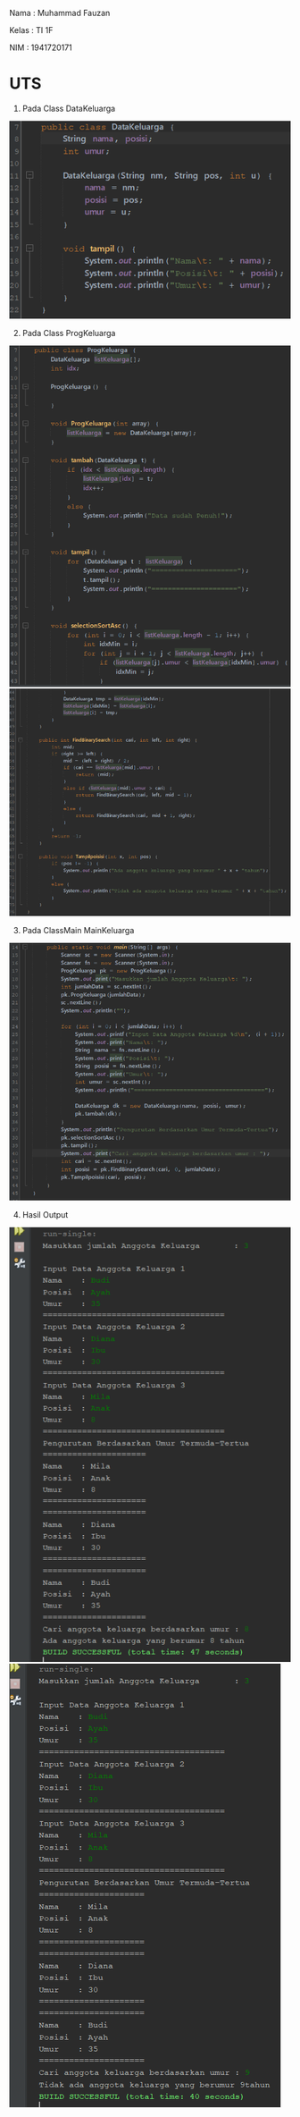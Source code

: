 Nama    : Muhammad Fauzan

Kelas   : TI 1F

NIM     : 1941720171

# UTS #

1. Pada Class DataKeluarga
<img src = "DataKeluarga.png">

2. Pada Class ProgKeluarga
<img src = "Pk1.png">
<img src = "Pk2.png">

3. Pada ClassMain MainKeluarga
<img src = "MainKeluarga.png">

4. Hasil Output
<img src = "Output1.png">
<img src = "Output2.png">